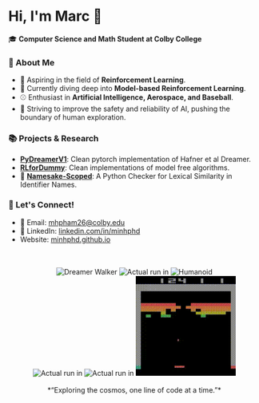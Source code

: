 # Hi, I'm Marc 👋

🎓 **Computer Science and Math Student at Colby College**



### 🌌 About Me
- 🚀 Aspiring in the field of **Reinforcement Learning**.
- 🔭 Currently diving deep into **Model-based Reinforcement Learning**.
- ⚾️ Enthusiast in **Artificial Intelligence, Aerospace, and Baseball**.
- 🌟 Striving to improve the safety and reliability of AI, pushing the boundary of human exploration.


### 📚 Projects & Research
- **[PyDreamerV1](https://github.com/minhphd/PyDreamerV1)**: Clean pytorch implementation of Hafner et al Dreamer.
- **[RLforDummy](https://github.com/minhphd/RLforDummy)**: Clean implementations of model free algorithms.
- 🌠 **[Namesake-Scoped](https://github.com/minhphd/Namesake-Scoped)**: A Python Checker for Lexical Similarity in Identifier Names.
  
### 📣 Let's Connect!
- 📧 Email: [mhpham26@colby.edu](mailto:mhpham26@colby.edu)
- 🔗 LinkedIn: [linkedin.com/in/minhphd](https://www.linkedin.com/in/minhphd)
- Website: [minhphd.github.io](https://minhphd.github.io)
<br/>
<br/>

<div align="center">
  <img src="https://github.com/minhphd/PyDreamerV1/blob/main/gif/quadruped.gif" alt="Dreamer Walker" width="200px" height="200px"/>
  <img src="https://github.com/minhphd/PyDreamerV1/blob/main/gif/walker.gif" alt="Actual run in " width="200px" height="200px"/>
  <img src="https://github.com/minhphd/RLforDummy/blob/main/media/humanoid.gif" alt="Humanoid" width="200px" height="200px"/>
</div>
<div align="center">
  <img src="https://github.com/minhphd/PyDreamerV1/blob/main/gif/boxing.gif" alt="Actual run in " width="200px" height="200px"/>
  <img src="https://github.com/minhphd/PyDreamerV1/blob/main/gif/pacman.gif" alt="Actual run in " width="200px" height="200px"/>
  <img src="https://github.com/minhphd/RLforDummy/blob/main/media/breakout.gif" alt="Breakout" width="200px" height="200px"/>
</div>

<br/>
<div align="center">
  *“Exploring the cosmos, one line of code at a time.”*
</div>
